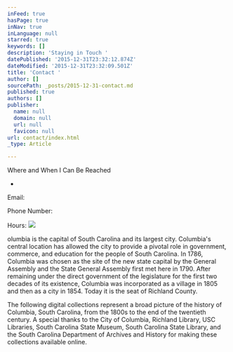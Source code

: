 ```yaml
---
inFeed: true
hasPage: true
inNav: true
inLanguage: null
starred: true
keywords: []
description: 'Staying in Touch '
datePublished: '2015-12-31T23:32:12.874Z'
dateModified: '2015-12-31T23:32:09.501Z'
title: 'Contact '
author: []
sourcePath: _posts/2015-12-31-contact.md
published: true
authors: []
publisher:
  name: null
  domain: null
  url: null
  favicon: null
url: contact/index.html
_type: Article

---
```

Where and When I Can Be Reached

-

Email:

Phone Number:

Hours:
![](https://the-grid-user-content.s3-us-west-2.amazonaws.com/97bf53a5-6ada-43f7-bec6-29fdc4b06c14.png)

olumbia is the capital of South Carolina and its largest city. Columbia's central location has allowed the city to provide a pivotal role in government, commerce, and education for the people of South Carolina. In 1786, Columbia was chosen as the site of the new state capital by the General Assembly and the State General Assembly first met here in 1790\. After remaining under the direct government of the legislature for the first two decades of its existence, Columbia was incorporated as a village in 1805 and then as a city in 1854\. Today it is the seat of Richland County.

The following digital collections represent a broad picture of the history of Columbia, South Carolina, from the 1800s to the end of the twentieth century. A special thanks to the City of Columbia, Richland Library, USC Libraries, South Carolina State Museum, South Carolina State Library, and the South Carolina Department of Archives and History for making these collections available online.